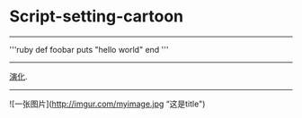 # Script-setting-cartoon

---------------------------

'''ruby
   def foobar
      puts "hello world"
   end
'''

-------------------

[演化](/演化.docx).

-----

![一张图片](http://imgur.com/myimage.jpg “这是title")
